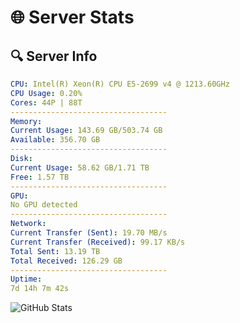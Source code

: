 # 🌐 Server Stats
## 🔍 Server Info
```yaml
CPU: Intel(R) Xeon(R) CPU E5-2699 v4 @ 1213.60GHz
CPU Usage: 0.20%
Cores: 44P | 88T
-----------------------------------
Memory:
Current Usage: 143.69 GB/503.74 GB
Available: 356.70 GB
-----------------------------------
Disk:
Current Usage: 58.62 GB/1.71 TB
Free: 1.57 TB
-----------------------------------
GPU:
No GPU detected
-----------------------------------
Network:
Current Transfer (Sent): 19.70 MB/s
Current Transfer (Received): 99.17 KB/s
Total Sent: 13.19 TB
Total Received: 126.29 GB
-----------------------------------
Uptime:
7d 14h 7m 42s
```
![GitHub Stats](https://img.shields.io/badge/Updated-2025-03-15_11:30:31-blue)